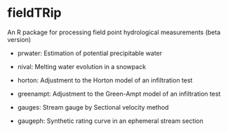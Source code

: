 # fieldTRip
An R package for processing field point hydrological measurements
(beta version)

- prwater: Estimation of potential precipitable water

- nival: Melting water evolution in a snowpack

- horton: Adjustment to the Horton model of an infiltration test

- greenampt: Adjustment to the Green-Ampt model of an infiltration test

- gauges: Stream gauge by Sectional velocity method

- gaugeph: Synthetic rating curve in an ephemeral stream section
